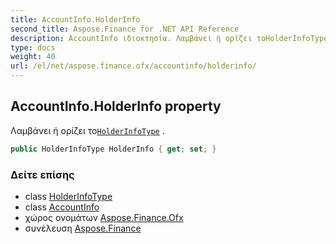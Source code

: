 ```yaml
---
title: AccountInfo.HolderInfo
second_title: Aspose.Finance for .NET API Reference
description: AccountInfo ιδιοκτησία. Λαμβάνει ή ορίζει τοHolderInfoType .
type: docs
weight: 40
url: /el/net/aspose.finance.ofx/accountinfo/holderinfo/
---
```

## AccountInfo.HolderInfo property

Λαμβάνει ή ορίζει το[`HolderInfoType`](../../holderinfotype/) .

```csharp
public HolderInfoType HolderInfo { get; set; }
```

### Δείτε επίσης

* class [HolderInfoType](../../holderinfotype/)
* class [AccountInfo](../)
* χώρος ονομάτων [Aspose.Finance.Ofx](../../accountinfo/)
* συνέλευση [Aspose.Finance](../../../)


